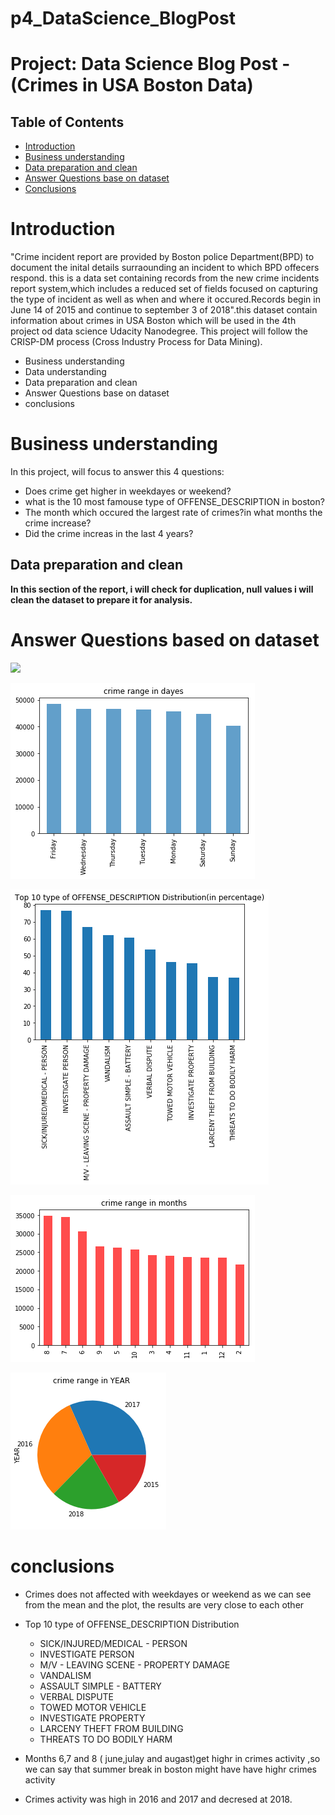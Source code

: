 # p4_DataScience_BlogPost
# Project: Data Science Blog Post - (Crimes in USA Boston Data)

## Table of Contents
<ul>
<li><a href="#intro">Introduction</a></li>
  <li><a href="#Business understanding">Business understanding</a></li>
<li><a href="#Data preparation and clean">Data preparation and clean</a></li>
<li><a href="#Answer Questions base on dataset">Answer Questions base on dataset</a></li>
<li><a href="#conclusions">Conclusions</a></li>
</ul>

<a id='intro'></a>

# Introduction
"Crime incident report are provided by Boston police Department(BPD) to document the inital details surraounding an incident to which BPD offecers respond. this is a data set containing records from the new crime incidents report system,which includes a reduced set of fields focused on capturing the type of incident as well as  when and where it occured.Records  begin in June 14  of 2015 and continue to september 3 of 2018".this dataset contain information about crimes in USA Boston which will be used  in the 4th project od data science Udacity Nanodegree.
This project will follow the CRISP-DM process (Cross Industry Process for Data Mining).

- Business understanding
- Data understanding
- Data preparation and clean
- Answer Questions base on dataset 
- conclusions
<a id='Business understanding'></a>

# Business understanding

In this project, will focus to answer this 4 questions:

- Does crime get higher in weekdayes or weekend?
- what is the 10 most famouse type of OFFENSE_DESCRIPTION in boston?
- The month which occured the largest rate of crimes?in what months the crime increase?
- Did the crime increas in the last 4 years?
<a id='Data preparation and clean'></a>
## Data preparation and clean

**In this section of the report, i will check for duplication, null values i will clean the dataset to prepare it for analysis.**
<a id='Answer Questions base on dataset'></a>
# Answer Questions based on dataset 
![](https://medium.com/@albishiareej/project-data-science-blog-post-crimes-in-usa-boston-data-b1ce019b5802)

![](images/crime%20range%20in%20days.png)

![](images/Top%2010%20type%20of%20OFFENSE_DESCRIPTION%20Distribution.png)

![](images/crime%20range%20in%20months.png)

![](images/Crime%20range%20in%20YEAR.png)

<a id='conclusions '></a>

# conclusions 

- Crimes does not affected with weekdayes or weekend as we can see from the mean and the plot, the results are very close to each other
- Top 10 type of OFFENSE_DESCRIPTION Distribution
  - SICK/INJURED/MEDICAL - PERSON           
  - INVESTIGATE PERSON                      
  - M/V - LEAVING SCENE - PROPERTY DAMAGE    
  - VANDALISM                                
  - ASSAULT SIMPLE - BATTERY                 
  - VERBAL DISPUTE                           
  - TOWED MOTOR VEHICLE                      
  - INVESTIGATE PROPERTY                    
  - LARCENY THEFT FROM BUILDING               
  - THREATS TO DO BODILY HARM    

-  Months 6,7 and 8 ( june,julay and augast)get highr in crimes activity ,so we can say that summer break in boston might have have highr crimes activity
- Crimes activity was high in 2016 and 2017 and decresed at 2018.
